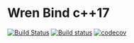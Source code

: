 # Wren Bind c++17

[![Build Status](https://travis-ci.com/matusnovak/wrenbind17.svg?branch=master)](https://travis-ci.com/matusnovak/wrenbind17) [![Build status](https://ci.appveyor.com/api/projects/status/fy974aj37cdyxc0i/branch/master?svg=true)](https://ci.appveyor.com/project/matusnovak/wrenbind17/branch/master) [![codecov](https://codecov.io/gh/matusnovak/wrenbind17/branch/master/graph/badge.svg)](https://codecov.io/gh/matusnovak/wrenbind17)
